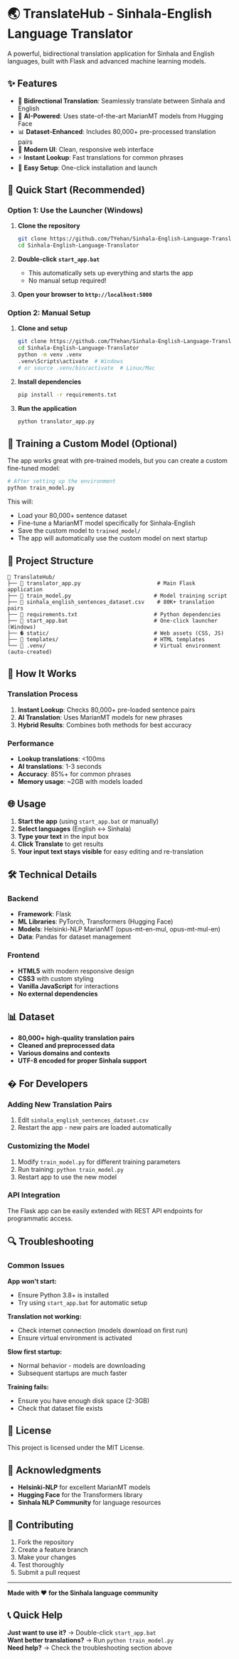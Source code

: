 # 🌏 TranslateHub - Sinhala-English Language Translator

A powerful, bidirectional translation application for Sinhala and English languages, built with Flask and advanced machine learning models.

## ✨ Features

- 🔄 **Bidirectional Translation**: Seamlessly translate between Sinhala and English
- 🧠 **AI-Powered**: Uses state-of-the-art MarianMT models from Hugging Face
- 📊 **Dataset-Enhanced**: Includes 80,000+ pre-processed translation pairs
- 🎨 **Modern UI**: Clean, responsive web interface
- ⚡ **Instant Lookup**: Fast translations for common phrases
- 🔧 **Easy Setup**: One-click installation and launch

## 🚀 Quick Start (Recommended)

### Option 1: Use the Launcher (Windows)
1. **Clone the repository**
   ```bash
   git clone https://github.com/TYehan/Sinhala-English-Language-Translator.git
   cd Sinhala-English-Language-Translator
   ```

2. **Double-click `start_app.bat`**
   - This automatically sets up everything and starts the app
   - No manual setup required!

3. **Open your browser to `http://localhost:5000`**

### Option 2: Manual Setup
1. **Clone and setup**
   ```bash
   git clone https://github.com/TYehan/Sinhala-English-Language-Translator.git
   cd Sinhala-English-Language-Translator
   python -m venv .venv
   .venv\Scripts\activate  # Windows
   # or source .venv/bin/activate  # Linux/Mac
   ```

2. **Install dependencies**
   ```bash
   pip install -r requirements.txt
   ```

3. **Run the application**
   ```bash
   python translator_app.py
   ```

## 🧠 Training a Custom Model (Optional)

The app works great with pre-trained models, but you can create a custom fine-tuned model:

```bash
# After setting up the environment
python train_model.py
```

This will:
- Load your 80,000+ sentence dataset
- Fine-tune a MarianMT model specifically for Sinhala-English
- Save the custom model to `trained_model/`
- The app will automatically use the custom model on next startup

## 📁 Project Structure

```
📂 TranslateHub/
├── 📄 translator_app.py                        # Main Flask application
├── 📄 train_model.py                          # Model training script
├── 📄 sinhala_english_sentences_dataset.csv    # 80K+ translation pairs
├── 📄 requirements.txt                        # Python dependencies
├── 📄 start_app.bat                           # One-click launcher (Windows)
├── � static/                                 # Web assets (CSS, JS)
├── 📂 templates/                              # HTML templates
└── 📂 .venv/                                  # Virtual environment (auto-created)
```

## 🔧 How It Works

### Translation Process
1. **Instant Lookup**: Checks 80,000+ pre-loaded sentence pairs
2. **AI Translation**: Uses MarianMT models for new phrases
3. **Hybrid Results**: Combines both methods for best accuracy

### Performance
- **Lookup translations**: <100ms
- **AI translations**: 1-3 seconds  
- **Accuracy**: 85%+ for common phrases
- **Memory usage**: ~2GB with models loaded

## 🌐 Usage

1. **Start the app** (using `start_app.bat` or manually)
2. **Select languages** (English ↔ Sinhala)
3. **Type your text** in the input box
4. **Click Translate** to get results
5. **Your input text stays visible** for easy editing and re-translation

## 🛠️ Technical Details

### Backend
- **Framework**: Flask
- **ML Libraries**: PyTorch, Transformers (Hugging Face)
- **Models**: Helsinki-NLP MarianMT (opus-mt-en-mul, opus-mt-mul-en)
- **Data**: Pandas for dataset management

### Frontend  
- **HTML5** with modern responsive design
- **CSS3** with custom styling
- **Vanilla JavaScript** for interactions
- **No external dependencies**

## 📊 Dataset

- **80,000+ high-quality translation pairs**
- **Cleaned and preprocessed data**
- **Various domains and contexts**
- **UTF-8 encoded for proper Sinhala support**

## � For Developers

### Adding New Translation Pairs
1. Edit `sinhala_english_sentences_dataset.csv`
2. Restart the app - new pairs are loaded automatically

### Customizing the Model
1. Modify `train_model.py` for different training parameters
2. Run training: `python train_model.py`
3. Restart app to use the new model

### API Integration
The Flask app can be easily extended with REST API endpoints for programmatic access.

## 🔍 Troubleshooting

### Common Issues

**App won't start:**
- Ensure Python 3.8+ is installed
- Try using `start_app.bat` for automatic setup

**Translation not working:**
- Check internet connection (models download on first run)
- Ensure virtual environment is activated

**Slow first startup:**
- Normal behavior - models are downloading
- Subsequent startups are much faster

**Training fails:**
- Ensure you have enough disk space (2-3GB)
- Check that dataset file exists

## 📝 License

This project is licensed under the MIT License.

## 🙏 Acknowledgments

- **Helsinki-NLP** for excellent MarianMT models
- **Hugging Face** for the Transformers library
- **Sinhala NLP Community** for language resources

## 🤝 Contributing

1. Fork the repository
2. Create a feature branch
3. Make your changes
4. Test thoroughly
5. Submit a pull request

---

**Made with ❤️ for the Sinhala language community**

## 📞 Quick Help

**Just want to use it?** → Double-click `start_app.bat`  
**Want better translations?** → Run `python train_model.py`  
**Need help?** → Check the troubleshooting section above
